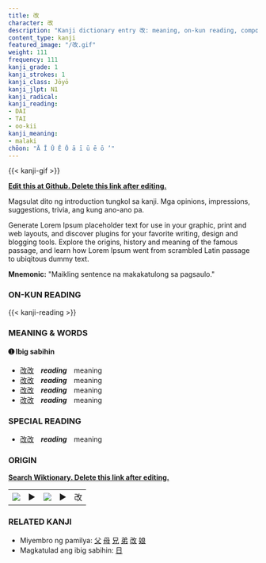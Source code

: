 ```yaml
---
title: 改
character: 改
description: "Kanji dictionary entry 改: meaning, on-kun reading, compounds, origin, related kanji"
content_type: kanji
featured_image: "/改.gif"
weight: 111
frequency: 111
kanji_grade: 1
kanji_strokes: 1
kanji_class: Jōyō
kanji_jlpt: N1
kanji_radical: 
kanji_reading: 
- DAI
- TAI
- oo-kii
kanji_meaning:
- malaki
chōon: "Ā Ī Ū Ē Ō ā ī ū ē ō ’"
---
```

[//]: # (Don't edit the line below. Kanji animated GIF code is automatically generated.)
{{< kanji-gif >}}

[//]: # (Edit below this line.)

**[Edit this at Github. Delete this link after editing.](https://github.com/tim0g/tim/tree/main/content/kanji/改/index.md)**

Magsulat dito ng introduction tungkol sa kanji. Mga opinions, impressions, suggestions, trivia, ang kung ano-ano pa.

Generate Lorem Ipsum placeholder text for use in your graphic, print and web layouts, and discover plugins for your favorite writing, design and blogging tools. Explore the origins, history and meaning of the famous passage, and learn how Lorem Ipsum went from scrambled Latin passage to ubiqitous dummy text.
 
**Mnemonic:** "Maikling sentence na makakatulong sa pagsaulo."

### ON-KUN READING

[//]: # (Don't edit the line below. ON-KUN READING code is automatically generated.)
{{< kanji-reading >}}

### MEANING & WORDS

#### ➊ **Ibig sabihin**
  - [改](../改)[改](../改)　***reading***　meaning
  - [改](../改)[改](../改)　***reading***　meaning
  - [改](../改)[改](../改)　***reading***　meaning
  - [改](../改)[改](../改)　***reading***　meaning

### SPECIAL READING
  - [改](../改)[改](../改)　***reading***　meaning

### ORIGIN

**[Search Wiktionary. Delete this link after editing.](https://wiktionary.org/wiki/改)**
<table class="kanji-table"><tr><td>
<img src="60px-改-bronze.svg.png">
</td><td>▶</td><td>
<img src="60px-改-oracle.svg.png">
</td><td>▶</td>
<td class="kanji-origin">改</td>
</tr></table>

### RELATED KANJI
- Miyembro ng pamilya: [父](../父) [母](../母) [兄](../兄) [弟](../弟) [改](../改) [娘](../娘)
- Magkatulad ang ibig sabihin: [日](../日)
